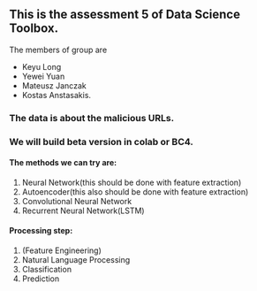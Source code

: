 ## This is the **assessment 5** of Data Science Toolbox.

The members of group are 
- Keyu Long 
- Yewei Yuan 
- Mateusz Janczak
- Kostas Anstasakis.


### The data is about the malicious URLs.

### We will build beta version in colab or BC4.

#### The methods we can try are:
1. Neural Network(this should be done with feature extraction)
2. Autoencoder(this also should be done with feature extraction)
3. Convolutional Neural Network
4. Recurrent Neural Network(LSTM)

#### Processing step:
1. (Feature Engineering)
2. Natural Language Processing
3. Classification
4. Prediction

